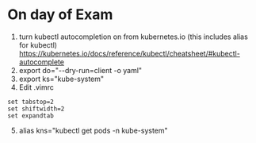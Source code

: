 # On day of Exam

1. turn kubectl autocompletion on from kubernetes.io (this includes alias for kubectl) https://kubernetes.io/docs/reference/kubectl/cheatsheet/#kubectl-autocomplete
2. export do="--dry-run=client -o yaml"
3. export ks="kube-system"
4. Edit .vimrc

```
set tabstop=2
set shiftwidth=2
set expandtab
```

5. alias kns="kubectl get pods -n kube-system"